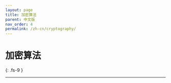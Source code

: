 ```yaml
---
layout: page
title: 加密算法
parent: 中文版
nav_order: 4
permalink: /zh-cn/cryptography/
---
```


# 加密算法
{: .fs-9 }

---